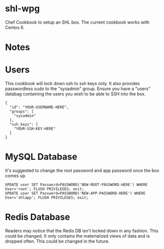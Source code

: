# shl-wpg

Chef Cookbook to setup an SHL box. The current cookbook works with Centos 6.


Notes
======

Users
======
This cookbook will lock down ssh to ssh keys only. It also provides passwordless sudo to the "sysadmin" group. Ensure you have a "users" databag containing the users you wish to be able to SSH into the box.

```
{
  "id": "YOUR-USERNAME-HERE",
  "groups": [
    "sysadmin"
  ],
  "ssh_keys": [
    "YOUR-SSH-KEY-HERE"
  ]
}
```

MySQL Database
========
It's suggested to change the root password and app password once the box comes up.
```
UPDATE user SET Password=PASSWORD('NEW-ROOT-PASSWORD-HERE') WHERE User='root'; FLUSH PRIVILEGES; exit;
UPDATE user SET Password=PASSWORD('NEW-APP-PASSWORD-HERE') WHERE User='shlapp'; FLUSH PRIVILEGES; exit;
```


Redis Database
==============
Readers may notice that the Redis DB isn't locked down in any fashion. This could be changed. It only contains the materialized views of data and is dropped often. This could be changed in the future.